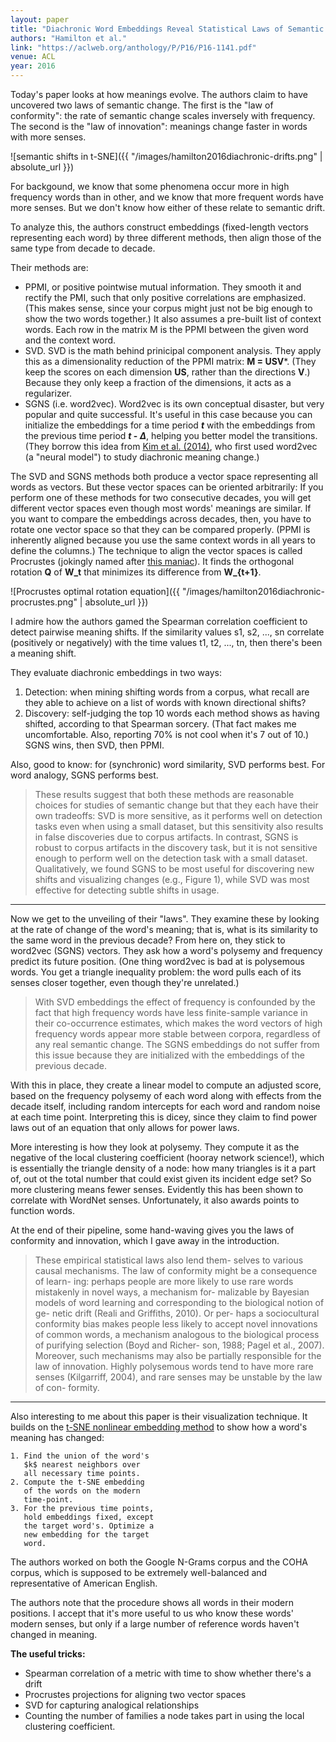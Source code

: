 ```yaml
---
layout: paper
title: "Diachronic Word Embeddings Reveal Statistical Laws of Semantic Change"
authors: "Hamilton et al."
link: "https://aclweb.org/anthology/P/P16/P16-1141.pdf"
venue: ACL
year: 2016
---
```


Today's paper looks at how meanings evolve. The authors claim to have uncovered two laws of semantic change. The first is the "law of conformity": the rate of semantic change scales inversely with frequency. The second is the "law of innovation": meanings change faster in words with more senses.

![semantic shifts in t-SNE]({{ "/images/hamilton2016diachronic-drifts.png" | absolute_url }})

<!--more-->

For backgound, we know that some phenomena occur more in high frequency words than in other, and we know that more frequent words have more senses. But we don't know how either of these relate to semantic drift.

To analyze this, the authors construct embeddings (fixed-length vectors representing each word) by three different methods, then align those of the same type from decade to decade.

Their methods are:

- PPMI, or positive pointwise mutual information. They smooth it and rectify the PMI, such that only positive correlations are emphasized. (This makes sense, since your corpus might just not be big enough to show the two words together.) It also assumes a pre-built list of context words. Each row in the matrix M is the PPMI between the given word and the context word.
- SVD. SVD is the math behind prinicipal component analysis. They apply this as a dimensionality reduction of the PPMI matrix: **M = USV***. (They keep the scores on each dimension **US**, rather than the directions **V**.) Because they only keep a fraction of the dimensions, it acts as a regularizer.
- SGNS (i.e. word2vec). Word2vec is its own conceptual disaster, but very popular and quite successful. It's useful in this case because you can initialize the embeddings for a time period __*t*__ with the embeddings from the previous time period __*t* - *∆*__, helping you better model the transitions. (They borrow this idea from [Kim et al. (2014)](https://www.aclweb.org/anthology/W14-2517), who first used word2vec (a "neural model") to study diachronic meaning change.) 

The SVD and SGNS methods both produce a vector space representing all words as vectors. But these vector spaces can be oriented arbitrarily: If you perform one of these methods for two consecutive decades, you will get different vector spaces even though most words' meanings are similar. If you want to compare the embeddings across decades, then, you have to rotate one vector space so that they can be compared properly. (PPMI is inherently aligned because you use the same context words in all years to define the columns.) The technique to align the vector spaces is called Procrustes (jokingly named after [this maniac](https://en.wikipedia.org/wiki/Procrustes)). It finds the orthogonal rotation **Q** of **W_t** that minimizes its difference from **W_{t+1}**.

![Procrustes optimal rotation equation]({{ "/images/hamilton2016diachronic-procrustes.png" | absolute_url }})

I admire how the authors gamed the Spearman correlation coefficient to detect pairwise meaning shifts. If the similarity values s1, s2, ..., sn correlate (positively or negatively) with the time values t1, t2, ..., tn, then there's been a meaning shift. 

They evaluate diachronic embeddings in two ways:

1. Detection: when mining shifting words from a corpus, what recall are they able to achieve on a list of words with known directional shifts?
1. Discovery: self-judging the top 10 words each method shows as having shifted, according to that Spearman sorcery. (That fact makes me uncomfortable. Also, reporting 70% is not cool when it's 7 out of 10.) SGNS wins, then SVD, then PPMI.

Also, good to know: for (synchronic) word similarity, SVD performs best. For word analogy, SGNS performs best.

> These results suggest that both these methods are reasonable choices for studies of semantic change but that they each have their own tradeoffs: SVD is more sensitive, as it performs well on detection tasks even when using a small dataset, but this sensitivity also results in false discoveries due to corpus artifacts. In contrast, SGNS is robust to corpus artifacts in the discovery task, but it is not sensitive enough to perform well on the detection task with a small dataset. Qualitatively, we found SGNS to be most useful for discovering new shifts and visualizing changes (e.g., Figure 1), while SVD was most effective for detecting subtle shifts in usage.

---

Now we get to the unveiling of their "laws". They examine these by looking at the rate of change of the word's meaning; that is, what is its similarity to the same word in the previous decade? From here on, they stick to word2vec (SGNS) vectors. They ask how a word's polysemy and frequency predict its future position. (One thing word2vec is bad at is polysemous words. You get a triangle inequality problem: the word pulls each of its senses closer together, even though they're unrelated.)

> With SVD embeddings the effect of frequency is confounded by the fact that high frequency words have less finite-sample variance in their co-occurrence estimates, which makes the word vectors of high frequency words appear more stable between corpora, regardless of any real semantic change. The SGNS embeddings do not suffer from this issue because they are initialized with the embeddings of the previous decade.

With this in place, they create a linear model to compute an adjusted score, based on the frequency polysemy of each word along with effects from the decade itself, including random intercepts for each word and random noise at each time point. Interpreting this is dicey, since they claim to find power laws out of an equation that only allows for power laws. 

More interesting is how they look at polysemy. They compute it as the negative of the local clustering coefficient (hooray network science!), which is essentially the triangle density of a node: how many triangles is it a part of, out ot the total number that could exist given its incident edge set? So more clustering means fewer senses. Evidently this has been shown to correlate with WordNet senses. Unfortunately, it also awards points to function words.

At the end of their pipeline, some hand-waving gives you the laws of conformity and innovation, which I gave away in the introduction.

> These empirical statistical laws also lend them- selves to various causal mechanisms. The law of conformity might be a consequence of learn- ing: perhaps people are more likely to use rare words mistakenly in novel ways, a mechanism for- malizable by Bayesian models of word learning and corresponding to the biological notion of ge- netic drift (Reali and Griffiths, 2010). Or per- haps a sociocultural conformity bias makes people less likely to accept novel innovations of common words, a mechanism analogous to the biological process of purifying selection (Boyd and Richer- son, 1988; Pagel et al., 2007). Moreover, such mechanisms may also be partially responsible for the law of innovation. Highly polysemous words tend to have more rare senses (Kilgarriff, 2004), and rare senses may be unstable by the law of con- formity. 

---

Also interesting to me about this paper is their visualization technique. It builds on the [t-SNE nonlinear embedding method](https://en.wikipedia.org/wiki/T-distributed_stochastic_neighbor_embedding) to show how a word's meaning has changed:

```
1. Find the union of the word's
   $k$ nearest neighbors over
   all necessary time points.
2. Compute the t-SNE embedding 
   of the words on the modern
   time-point.
3. For the previous time points,
   hold embeddings fixed, except
   the target word's. Optimize a
   new embedding for the target 
   word.
```

The authors worked on both the Google N-Grams corpus and the COHA corpus, which is supposed to be extremely well-balanced and representative of American English.


The authors note that the procedure shows all words in their modern positions. I accept that it's more useful to us who know these words' modern senses, but only if a large number of reference words haven't changed in meaning.

**The useful tricks:**
- Spearman correlation of a metric with time to show whether there's a drift
- Procrustes projections for aligning two vector spaces
- SVD for capturing analogical relationships
- Counting the number of families a node takes part in using the local clustering coefficient.
